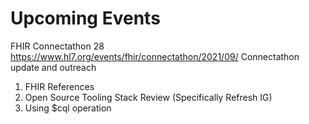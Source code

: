 # Upcoming Events
FHIR Connectathon 28
https://www.hl7.org/events/fhir/connectathon/2021/09/
Connectathon update and outreach

1. FHIR References
1. Open Source Tooling Stack Review (Specifically Refresh IG)
1. Using $cql operation
